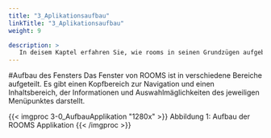 ```yaml
---
title: "3_Aplikationsaufbau"
linkTitle: "3_Aplikationsaufbau"
weight: 9

description: >
   In deisem Kaptel erfahren Sie, wie rooms in seinen Grundzügen aufgebaut ist. Im Folgenden wird die Fensteraufteilung erläutert und auf die jeweiligen Funktionen eingegangen.
---
```


#Aufbau des Fensters
Das Fenster von ROOMS ist in verschiedene Bereiche aufgeteilt.
Es gibt einen Kopfbereich zur Navigation und einen Inhaltsbereich, der Informationen und Auswahlmäglichkeiten des jeweiligen Menüpunktes darstellt.

{{< imgproc 3-0_AufbauApplikation "1280x" >}}
Abbildung 1: Aufbau der ROOMS Applikation
{{< /imgproc >}}